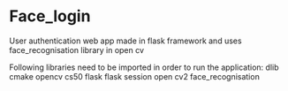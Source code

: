 # Face_login
User authentication web app made in flask framework and uses face_recognisation library in open cv

Following libraries need to be imported in order to run the application:
dlib
cmake
opencv
cs50
flask
flask session
open cv2
face_recognisation
